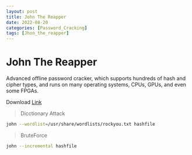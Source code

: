 ```yaml
---
layout: post
title: John The Reapper
date: 2022-08-20
categories: [Password_Cracking]
tags: [Jhon_the_reapper]
---
```


# John The Reapper
Advanced offline password cracker, which supports hundreds of hash and cipher types, and runs on many operating systems, CPUs, GPUs, and even some FPGAs.

Download [Link](https://github.com/openwall/john)

> Dicctionary Attack
```bash
john --wordlist=/usr/share/wordlists/rockyou.txt hashfile
```

> BruteForce
```bash
john --incremental hashfile
```
